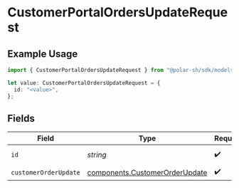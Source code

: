 # CustomerPortalOrdersUpdateRequest

## Example Usage

```typescript
import { CustomerPortalOrdersUpdateRequest } from "@polar-sh/sdk/models/operations/customerportalordersupdate.js";

let value: CustomerPortalOrdersUpdateRequest = {
  id: "<value>",
};
```

## Fields

| Field                                                                            | Type                                                                             | Required                                                                         | Description                                                                      |
| -------------------------------------------------------------------------------- | -------------------------------------------------------------------------------- | -------------------------------------------------------------------------------- | -------------------------------------------------------------------------------- |
| `id`                                                                             | *string*                                                                         | :heavy_check_mark:                                                               | The order ID.                                                                    |
| `customerOrderUpdate`                                                            | [components.CustomerOrderUpdate](../../models/components/customerorderupdate.md) | :heavy_check_mark:                                                               | N/A                                                                              |